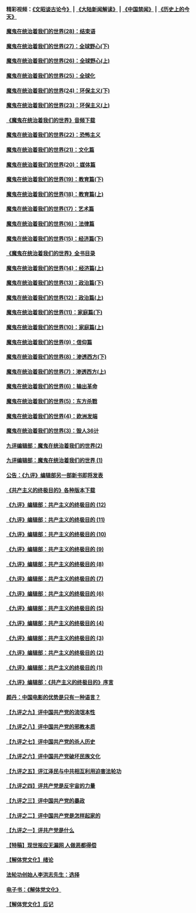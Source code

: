 #### 精彩视频：[《文昭谈古论今》](https://github.com/gfw-breaker/wenzhao/blob/master/README.md?t=01071831) | [《大陆新闻解读》](https://github.com/gfw-breaker/ntdtv-comedy/blob/master/README.md?t=01071831) | [《中国禁闻》](https://github.com/gfw-breaker/ntdtv-news/blob/master/README.md?t=01071831) | [《历史上的今天》](https://github.com/gfw-breaker/today-in-history/blob/master/README.md?t=01071831) 

#### [魔鬼在统治着我们的世界(28)：结束语](../pages/nsc422/n10936246.md?t=01071831) 

#### [魔鬼在统治着我们的世界(27)：全球野心(下)](../pages/nsc422/n10928319.md?t=01071831) 

#### [魔鬼在统治着我们的世界(26)：全球野心(上)](../pages/nsc422/n10900318.md?t=01071831) 

#### [魔鬼在统治着我们的世界(25)：全球化](../pages/nsc422/n10788205.md?t=01071831) 

#### [魔鬼在统治着我们的世界(24)：环保主义(下)](../pages/nsc422/n10695307.md?t=01071831) 

#### [魔鬼在统治着我们的世界(23)：环保主义(上)](../pages/nsc422/n10688613.md?t=01071831) 

#### [《魔鬼在统治着我们的世界》音频下载](../pages/nsc422/n10635553.md?t=01071831) 

#### [魔鬼在统治着我们的世界(22)：恐怖主义](../pages/nsc422/n10614727.md?t=01071831) 

#### [魔鬼在统治着我们的世界(21)：文化篇](../pages/nsc422/n10597706.md?t=01071831) 

#### [魔鬼在统治着我们的世界(20)：媒体篇](../pages/nsc422/n10586579.md?t=01071831) 

#### [魔鬼在统治着我们的世界(19)：教育篇(下)](../pages/nsc422/n10564808.md?t=01071831) 

#### [魔鬼在统治着我们的世界(18)：教育篇(上)](../pages/nsc422/n10526970.md?t=01071831) 

#### [魔鬼在统治着我们的世界(17)：艺术篇](../pages/nsc422/n10499093.md?t=01071831) 

#### [魔鬼在统治着我们的世界(16)：法律篇](../pages/nsc422/n10485969.md?t=01071831) 

#### [魔鬼在统治着我们的世界(15)：经济篇(下)](../pages/nsc422/n10469975.md?t=01071831) 

#### [《魔鬼在统治着我们的世界》全书目录](../pages/nsc422/n10464261.md?t=01071831) 

#### [魔鬼在统治着我们的世界(14)：经济篇(上)](../pages/nsc422/n10457370.md?t=01071831) 

#### [魔鬼在统治着我们的世界(13)：政治篇(下)](../pages/nsc422/n10448270.md?t=01071831) 

#### [魔鬼在统治着我们的世界(12)：政治篇(上)](../pages/nsc422/n10444576.md?t=01071831) 

#### [魔鬼在统治着我们的世界(11)：家庭篇(下)](../pages/nsc422/n10440961.md?t=01071831) 

#### [魔鬼在统治着我们的世界(10)：家庭篇(上)](../pages/nsc422/n10435448.md?t=01071831) 

#### [魔鬼在统治着我们的世界(9)：信仰篇](../pages/nsc422/n10432159.md?t=01071831) 

#### [魔鬼在统治着我们的世界(8)：渗透西方(下)](../pages/nsc422/n10429603.md?t=01071831) 

#### [魔鬼在统治着我们的世界(7)：渗透西方(上)](../pages/nsc422/n10426013.md?t=01071831) 

#### [魔鬼在统治着我们的世界(6)：输出革命](../pages/nsc422/n10421536.md?t=01071831) 

#### [魔鬼在统治着我们的世界(5)：东方杀戮](../pages/nsc422/n10417707.md?t=01071831) 

#### [魔鬼在统治着我们的世界(4)：欧洲发端](../pages/nsc422/n10414890.md?t=01071831) 

#### [魔鬼在统治着我们的世界(3)：毁人36计](../pages/nsc422/n10411583.md?t=01071831) 

#### [九评编辑部：魔鬼在统治着我们的世界(2)](../pages/nsc422/n10410036.md?t=01071831) 

#### [九评编辑部：魔鬼在统治着我们的世界 (1)](../pages/nsc422/n10406825.md?t=01071831) 

#### [公告：《九评》编辑部另一部新书即将发表](../pages/nsc422/n10405104.md?t=01071831) 

#### [《共产主义的终极目的》各种版本下载](../pages/nsc422/n10022138.md?t=01071831) 

#### [《九评》编辑部：共产主义的终极目的 (12)](../pages/nsc422/n9933272.md?t=01071831) 

#### [《九评》编辑部：共产主义的终极目的 (11)](../pages/nsc422/n9924973.md?t=01071831) 

#### [《九评》编辑部：共产主义的终极目的 (10)](../pages/nsc422/n9920883.md?t=01071831) 

#### [《九评》编辑部：共产主义的终极目的 (9)](../pages/nsc422/n9916363.md?t=01071831) 

#### [《九评》编辑部：共产主义的终极目的 (8)](../pages/nsc422/n9912488.md?t=01071831) 

#### [《九评》编辑部：共产主义的终极目的 (7)](../pages/nsc422/n9901176.md?t=01071831) 

#### [《九评》编辑部：共产主义的终极目的 (6)](../pages/nsc422/n9899359.md?t=01071831) 

#### [《九评》编辑部：共产主义的终极目的 (5)](../pages/nsc422/n9893174.md?t=01071831) 

#### [《九评》编辑部：共产主义的终极目的 (4)](../pages/nsc422/n9891246.md?t=01071831) 

#### [《九评》编辑部：共产主义的终极目的 (3)](../pages/nsc422/n9879879.md?t=01071831) 

#### [《九评》编辑部：共产主义的终极目的 (2)](../pages/nsc422/n9876205.md?t=01071831) 

#### [《九评》编辑部：共产主义的终极目的 (1)](../pages/nsc422/n9865857.md?t=01071831) 

#### [《九评》编辑部：《共产主义的终极目的》序言](../pages/nsc422/n9862666.md?t=01071831) 

#### [颜丹：中国电影的优势是只有一种语言？](../pages/nsc422/n9583062.md?t=01071831) 

#### [【九评之九】评中国共产党的流氓本性](../pages/nsc422/n737542.md?t=01071831) 

#### [【九评之八】评中国共产党的邪教本质](../pages/nsc422/n735942.md?t=01071831) 

#### [【九评之七】评中国共产党的杀人历史](../pages/nsc422/n733806.md?t=01071831) 

#### [【九评之六】评中国共产党破坏民族文化](../pages/nsc422/n731667.md?t=01071831) 

#### [【九评之五】评江泽民与中共相互利用迫害法轮功](../pages/nsc422/n730058.md?t=01071831) 

#### [【九评之四】评共产党是反宇宙的力量](../pages/nsc422/n727814.md?t=01071831) 

#### [【九评之三】评中国共产党的暴政](../pages/nsc422/n725597.md?t=01071831) 

#### [【九评之二】评中国共产党是怎样起家的](../pages/nsc422/n723946.md?t=01071831) 

#### [【九评之一】评共产党是什么](../pages/nsc422/n722529.md?t=01071831) 

#### [【特稿】现世报应无漏网 人做恶都得偿](../pages/nsc422/n4215167.md?t=01071831) 

#### [【解体党文化】绪论](../pages/nsc422/n1449356.md?t=01071831) 

#### [法轮功创始人李洪志先生：选择](../pages/nsc422/n3580738.md?t=01071831) 

#### [电子书：《解体党文化》](../pages/nsc422/n1573484.md?t=01071831) 

#### [【解体党文化】后记](../pages/nsc422/n1531999.md?t=01071831) 

